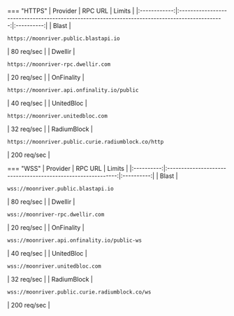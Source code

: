=== "HTTPS"
      |   Provider   |                                            RPC URL                                             |   Limits   |
      |:------------:|:----------------------------------------------------------------------------------------------:|:----------:|
      |    Blast     |                     <pre>```https://moonriver.public.blastapi.io```</pre>                      | 80 req/sec |
      |   Dwellir    |                       <pre>```https://moonriver-rpc.dwellir.com```</pre>                       | 20 req/sec |
      |  OnFinality  |                  <pre>```https://moonriver.api.onfinality.io/public```</pre>                   | 40 req/sec |
      |  UnitedBloc  |                       <pre>```https://moonriver.unitedbloc.com```</pre>                        | 32 req/sec |
      |  RadiumBlock  |                       <pre>```https://moonriver.public.curie.radiumblock.co/http```</pre>                        | 200 req/sec |

=== "WSS"
    |  Provider  |                           RPC URL                            |   Limits   |
    |:----------:|:------------------------------------------------------------:|:----------:|
    |   Blast    |     <pre>```wss://moonriver.public.blastapi.io```</pre>      | 80 req/sec |
    |  Dwellir   |       <pre>```wss://moonriver-rpc.dwellir.com```</pre>       | 20 req/sec |
    | OnFinality | <pre>```wss://moonriver.api.onfinality.io/public-ws```</pre> | 40 req/sec |
    | UnitedBloc |       <pre>```wss://moonriver.unitedbloc.com```</pre>        | 32 req/sec |
      | RadiumBlock |<pre>```wss://moonriver.public.curie.radiumblock.co/ws```</pre>        | 200 req/sec |
